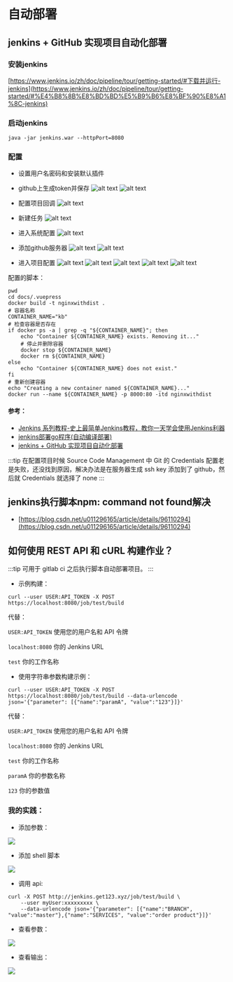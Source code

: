 # 自动部署

## jenkins + GitHub 实现项目自动化部署

### 安装jenkins

[https://www.jenkins.io/zh/doc/pipeline/tour/getting-started/#下载并运行-jenkins](https://www.jenkins.io/zh/doc/pipeline/tour/getting-started/#%E4%B8%8B%E8%BD%BD%E5%B9%B6%E8%BF%90%E8%A1%8C-jenkins)

### 启动jenkins

```shell
java -jar jenkins.war --httpPort=8080
```

### 配置

- 设置用户名密码和安装默认插件

- github上生成token并保存
![alt text](./images/image-2.png)
![alt text](./images/image-3.png)

- 配置项目回调
![alt text](./images/image-4.png)

- 新建任务
![alt text](./images/image-5.png)

- 进入系统配置
![alt text](./images/image-1.png)

- 添加github服务器
![alt text](./images/image-6.png)
![alt text](./images/image-7.png)

- 进入项目配置
![alt text](./images/image-8.png)
![alt text](./images/image-9.png)
![alt text](./images/image-10.png)
![alt text](./images/image-11.png)
![alt text](./images/image-12.png)

配置的脚本：
```shell
pwd
cd docs/.vuepress
docker build -t nginxwithdist .
# 容器名称
CONTAINER_NAME="kb"
# 检查容器是否存在
if docker ps -a | grep -q "${CONTAINER_NAME}"; then
    echo "Container ${CONTAINER_NAME} exists. Removing it..."
    # 停止并删除容器
    docker stop ${CONTAINER_NAME}
    docker rm ${CONTAINER_NAME}
else
    echo "Container ${CONTAINER_NAME} does not exist."
fi
# 重新创建容器
echo "Creating a new container named ${CONTAINER_NAME}..."
docker run --name ${CONTAINER_NAME} -p 8000:80 -itd nginxwithdist
```

#### 参考：

- [Jenkins 系列教程-史上最简单Jenkins教程，教你一天学会使用Jenkins利器](https://blog.csdn.net/qq_32352777/article/details/109267847)
- [jenkins部署go程序(自动编译部署)](https://juejin.cn/post/6952765925388976165)
- [jenkins + GitHub 实现项目自动化部署](https://learnku.com/articles/44764)

:::tip
在配置项目时候 Source Code Management 中 Git 的 Credentials 配置老是失败，还没找到原因，解决办法是在服务器生成 ssh key 添加到了 github，然后就 Credentials 就选择了 none
:::

## jenkins执行脚本npm: command not found解决

- [https://blog.csdn.net/u011296165/article/details/96110294](https://blog.csdn.net/u011296165/article/details/96110294)

## 如何使用 REST API 和 cURL 构建作业？

:::tip
可用于 gitlab ci 之后执行脚本自动部署项目。
:::

- 示例构建：

```shell
curl --user USER:API_TOKEN -X POST https://localhost:8080/job/test/build
```

代替：

`USER:API_TOKEN` 使用您的用户名和 API 令牌

`localhost:8080` 你的 Jenkins URL

`test` 你的工作名称

- 使用字符串参数构建示例：

```shell
curl --user USER:API_TOKEN -X POST https://localhost:8080/job/test/build --data-urlencode json='{"parameter": [{"name":"paramA", "value":"123"}]}'
```

代替：

`USER:API_TOKEN` 使用您的用户名和 API 令牌

`localhost:8080` 你的 Jenkins URL

`test` 你的工作名称

`paramA` 你的参数名称

`123` 你的参数值

### 我的实践：

- 添加参数：

![](./images/jenkins-6.png)

- 添加 shell 脚本

![](./images/jenkins-5.png)

- 调用 api:

```shell
curl -X POST http://jenkins.get123.xyz/job/test/build \
    --user myUser:xxxxxxxxx \
    --data-urlencode json='{"parameter": [{"name":"BRANCH", "value":"master"},{"name":"SERVICES", "value":"order product"}]}'
```

- 查看参数：

![](./images/jenkins-3.png)

- 查看输出：

![](./images/jenkins-4.png)
